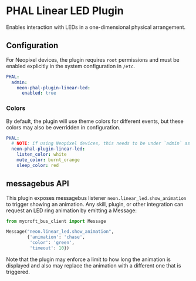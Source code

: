 # PHAL Linear LED Plugin
Enables interaction with LEDs in a one-dimensional physical arrangement.

## Configuration
For Neopixel devices, the plugin requires `root` permissions and must be enabled
explicitly in the system configuration in `/etc`.
```yaml
PHAL:
  admin:
    neon-phal-plugin-linear-led:
      enabled: true
```

### Colors
By default, the plugin will use theme colors for different events, but these
colors may also be overridden in configuration.
```yaml
PHAL:
  # NOTE: if using Neopixel devices, this needs to be under `admin` as noted above
  neon-phal-plugin-linear-led:
    listen_color: white
    mute_color: burnt_orange
    sleep_color: red
```

## messagebus API
This plugin exposes messagebus listener `neon.linear_led.show_animation` to 
trigger showing an animation. Any skill, plugin, or other integration can 
request an LED ring animation by emitting a Message:
```python
from mycroft_bus_client import Message

Message("neon.linear_led.show_animation",
        {'animation': 'chase',
         'color': 'green',
         'timeout': 10})
```

Note that the plugin may enforce a limit to how long the animation is displayed
and also may replace the animation with a different one that is triggered.